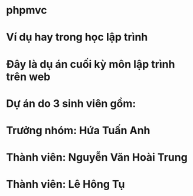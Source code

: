 # phpmvc
# Ví dụ hay trong học lập trình
# Đây là dụ án cuối kỳ môn lập trình trên web
# Dự án do 3 sinh viên gồm:
# Trưởng nhóm: Hứa Tuấn Anh
# Thành viên: Nguyễn Văn Hoài Trung
# Thành viên: Lê Hông Tụ